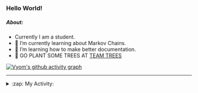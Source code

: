 ### Hello World!

##### About:
- Currently I am a student.
- 🌱 I’m currently learning about Markov Chains.
- 🌱 I’m learning how to make better documentation.
- 🌱 GO PLANT SOME TREES AT [TEAM TREES](https://teamtrees.org/)

[![Vyom's github activity graph](https://activity-graph.herokuapp.com/graph?username=Vyvy-vi)](https://github.com/ashutosh00710/github-readme-activity-graph)

---
<details>
  <summary>:zap: My Activity:</summary>
  
<!--START_SECTION:waka-->
![Code Time](http://img.shields.io/badge/Code%20Time-834%20hrs%2025%20mins-blue)

**I'm a Night 🦉** 

```text
🌞 Morning    67 commits     ██░░░░░░░░░░░░░░░░░░░░░░░   8.19% 
🌆 Daytime    201 commits    ██████░░░░░░░░░░░░░░░░░░░   24.57% 
🌃 Evening    284 commits    ████████░░░░░░░░░░░░░░░░░   34.72% 
🌙 Night      266 commits    ████████░░░░░░░░░░░░░░░░░   32.52%

```
📅 **I'm Most Productive on Sunday** 

```text
Monday       72 commits     ██░░░░░░░░░░░░░░░░░░░░░░░   8.8% 
Tuesday      134 commits    ████░░░░░░░░░░░░░░░░░░░░░   16.38% 
Wednesday    122 commits    ███░░░░░░░░░░░░░░░░░░░░░░   14.91% 
Thursday     106 commits    ███░░░░░░░░░░░░░░░░░░░░░░   12.96% 
Friday       112 commits    ███░░░░░░░░░░░░░░░░░░░░░░   13.69% 
Saturday     94 commits     ██░░░░░░░░░░░░░░░░░░░░░░░   11.49% 
Sunday       178 commits    █████░░░░░░░░░░░░░░░░░░░░   21.76%

```


📊 **This Week I Spent My Time On** 

```text
🔥 Editors: 
VS Code                  6 hrs 31 mins       █████████████████████████   100.0%

🐱‍💻 Projects: 
palantir                 6 hrs 12 mins       ███████████████████████░░   95.07% 
discord-bot-army-basic-bo14 mins             █░░░░░░░░░░░░░░░░░░░░░░░░   3.69% 
62864373                 4 mins              ░░░░░░░░░░░░░░░░░░░░░░░░░   1.23%

```


 Last Updated on 12/07/2022 00:10:19 UTC
<!--END_SECTION:waka-->
</details>
